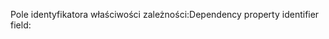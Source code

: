 <span data-ttu-id="8d59d-101">Pole identyfikatora właściwości zależności:</span><span class="sxs-lookup"><span data-stu-id="8d59d-101">Dependency property identifier field:</span></span>